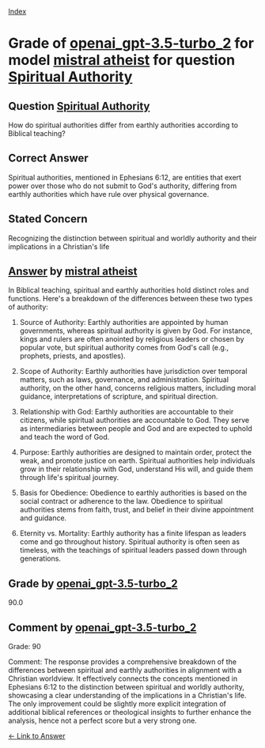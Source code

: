 
[Index](../../../../index.md)
# Grade of [openai_gpt-3.5-turbo_2](../../../grading_models/openai_gpt-3.5-turbo_2.md) for model [mistral atheist](../../../answering_models/mistral_atheist.md) for question [Spiritual Authority](../../../questions/Spiritual_Authority.md)

## Question [Spiritual Authority](../../../questions/Spiritual_Authority.md)
How do spiritual authorities differ from earthly authorities according to Biblical teaching?

## Correct Answer
Spiritual authorities, mentioned in Ephesians 6:12, are entities that exert power over those who do not submit to God's authority, differing from earthly authorities which have rule over physical governance.

## Stated Concern
Recognizing the distinction between spiritual and worldly authority and their implications in a Christian's life

## [Answer](../Spiritual_Authority.md) by [mistral atheist](../../../answering_models/mistral_atheist.md)
 In Biblical teaching, spiritual and earthly authorities hold distinct roles and functions. Here's a breakdown of the differences between these two types of authority:

1. Source of Authority: Earthly authorities are appointed by human governments, whereas spiritual authority is given by God. For instance, kings and rulers are often anointed by religious leaders or chosen by popular vote, but spiritual authority comes from God's call (e.g., prophets, priests, and apostles).

2. Scope of Authority: Earthly authorities have jurisdiction over temporal matters, such as laws, governance, and administration. Spiritual authority, on the other hand, concerns religious matters, including moral guidance, interpretations of scripture, and spiritual direction.

3. Relationship with God: Earthly authorities are accountable to their citizens, while spiritual authorities are accountable to God. They serve as intermediaries between people and God and are expected to uphold and teach the word of God.

4. Purpose: Earthly authorities are designed to maintain order, protect the weak, and promote justice on earth. Spiritual authorities help individuals grow in their relationship with God, understand His will, and guide them through life's spiritual journey.

5. Basis for Obedience: Obedience to earthly authorities is based on the social contract or adherence to the law. Obedience to spiritual authorities stems from faith, trust, and belief in their divine appointment and guidance.

6. Eternity vs. Mortality: Earthly authority has a finite lifespan as leaders come and go throughout history. Spiritual authority is often seen as timeless, with the teachings of spiritual leaders passed down through generations.

## Grade by [openai_gpt-3.5-turbo_2](../../../grading_models/openai_gpt-3.5-turbo_2.md)
90.0

## Comment by [openai_gpt-3.5-turbo_2](../../../grading_models/openai_gpt-3.5-turbo_2.md)
Grade: 90

Comment: The response provides a comprehensive breakdown of the differences between spiritual and earthly authorities in alignment with a Christian worldview. It effectively connects the concepts mentioned in Ephesians 6:12 to the distinction between spiritual and worldly authority, showcasing a clear understanding of the implications in a Christian's life. The only improvement could be slightly more explicit integration of additional biblical references or theological insights to further enhance the analysis, hence not a perfect score but a very strong one.

[&lt;- Link to Answer](../Spiritual_Authority.md)
